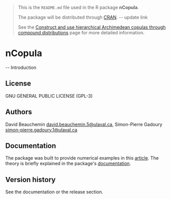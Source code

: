 > This is the `README.md` file used in the R package
> **nCopula**.
>
> The package will be distributed through
> [CRAN](https://cran.r-project.org). -- update link
>
> See the
> [Construct and use hierarchical Archimedean copulas through compound distributions](https://github.com/Spgadou/nCopula) page for more detailed information.

# nCopula

-- Introduction

## License

GNU GENERAL PUBLIC LICENSE (GPL-3)

## Authors
David Beauchemin <david.beauchemin.5@ulaval.ca>, Simon-Pierre Gadoury <simon-pierre.gadoury.1@ulaval.ca>

## Documentation

The package was built to provide numerical examples in this [article](http://www.sciencedirect.com/science/article/pii/S0167668716304553). The theory is briefly explained in the package's [documentation](#ref).

## Version history

See the documentation or the release section.
